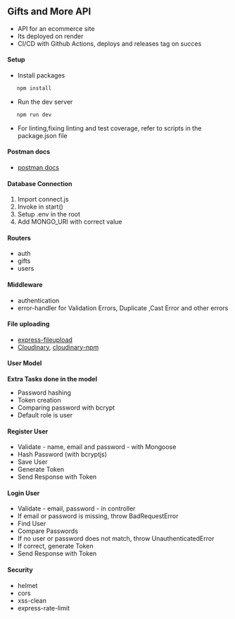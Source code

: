 ## Gifts and More API
- API for an ecommerce site
- Its deployed on render
- CI/CD with Github Actions, deploys and releases tag on succes
#### Setup
- Install packages
```bash
   npm install
```
- Run the dev server
```bash 
   npm run dev
```
- For linting,fixing linting and test coverage, refer to scripts in the package.json file
#### Postman docs
- [postman docs](https://documenter.getpostman.com/view/20917716/2s9YXk51wd)
#### Database Connection

1. Import connect.js
2. Invoke in start()
3. Setup .env in the root
4. Add MONGO_URI with correct value

#### Routers

- auth
- gifts
- users

#### Middleware

- authentication
- error-handler for Validation Errors, Duplicate ,Cast Error and other errors

#### File uploading
- [express-fileupload](https://www.npmjs.com/package/express-fileupload)
- [Cloudinary](https://cloudinary.com/), [cloudinary-npm](https://www.npmjs.com/package/cloudinary)

#### User Model
**Extra Tasks done in the model**
- Password hashing
- Token creation
- Comparing password with bcrypt
- Default role is user


#### Register User

- Validate - name, email and password - with Mongoose
- Hash Password (with bcryptjs)
- Save User
- Generate Token
- Send Response with Token

#### Login User

- Validate - email, password - in controller
- If email or password is missing, throw BadRequestError
- Find User
- Compare Passwords
- If no user or password does not match, throw UnauthenticatedError
- If correct, generate Token
- Send Response with Token

#### Security

- helmet
- cors
- xss-clean
- express-rate-limit


